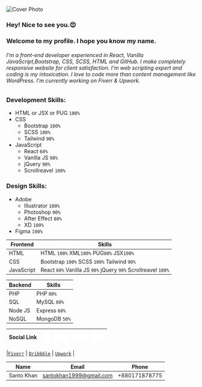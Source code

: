 ![Cover Photo](img/Santo-Khan-c.png)

### Hey! Nice to see you.😍

### Welcome to my profile. I hope you know my name.

###### I'm a front-end developer experienced in React, Vanilla JavaScript,Bootstrap, CSS, SCSS, HTML and GitHub. I make completely responsive website for client satisfaction. I'm web scripting expert and coding is my intoxication. I love to code more than content management like WordPress. I'm currently working on Fiverr & Upwork.

### Development Skills:

- HTML or JSX or PUG `100%`
- CSS
  - Bootstrap `100%`
  - SCSS `100%`
  - Tailwind `90%`
- JavaScript
  - React `60%`
  - Vanilla JS `90%`
  - jQuery `90%`
  - Scrollreavel `100%`

### Design Skills:

- Adobe
  - Illustrator `100%`
  - Photoshop `90%`
  - After Effect `80%`
  - XD `100%`
- Figma `100%`

| Frontend   | Skills                                                        |
| ---------- | ------------------------------------------------------------- |
| HTML       | HTML `100%` XML`100%` PUG`80%` JSX`100%`                      |
| CSS        | Bootstrap `100%` SCSS `100%` Tailwind `90%`                   |
| JavaScript | React `60%` Vanilla JS `90%` jQuery `90%` Scrollreavel `100%` |

| Backend | Skills        |
| ------- | ------------- |
| PHP     | PHP `80%`     |
| SQL     | MySQL `80%`   |
| Node JS | Express `60%` |
| NoSQL   | MongoDB `50%` |

| Social Link | [![Facebook](img/facebook.svg)](https://facebook.com/SantoKhan1999) | [![Instagram](img/instagram.svg)](https://www.linkedin.com/in/santokhan1999) | [![Twitter](img/twitter.svg)](https://twitter.com/santokhan_) | [![LinkedIn](img/linkedin.svg)](https://facebook.com/santokhan) |
| ----------- | ------------------------------------------------------------------- | ---------------------------------------------------------------------------- | ------------------------------------------------------------- | --------------------------------------------------------------- |

|[`Fiverr`](https://fiverr.com/santokhan494) | [`Dribbble`](https://dribbble.com/santokhan) | [`Upwork`](https://www.upwork.com/freelancers/~013de8e004b41e7e82) |

| Name       | Email                   | Phone         |
| ---------- | ----------------------- | ------------- |
| Santo Khan | santokhan1999@gmail.com | +880171878775 |

<!--
**santokhan/santokhan** is a ✨ _special_ ✨ repository because its `README.md` (this file) appears on your GitHub profile.

Here are some ideas to get you started:

- 🔭 I’m currently working on ...
- 🌱 I’m currently learning ...
- 👯 I’m looking to collaborate on ...
- 🤔 I’m looking for help with ...
- 💬 Ask me about ...
- 📫 How to reach me: ...
- 😄 Pronouns: ...
- ⚡ Fun fact: ...
-->
